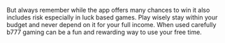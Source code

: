 But always remember while the app offers many chances to win it also includes risk especially in luck based games. Play wisely stay within your budget and never depend on it for your full income. When used carefully b777 gaming can be a fun and rewarding way to use your free time.


